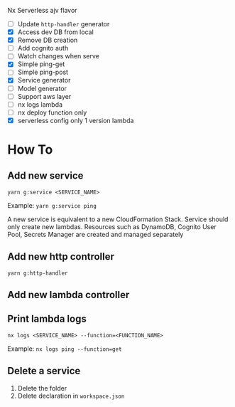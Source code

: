 Nx Serverless ajv flavor

- [ ] Update `http-handler` generator
- [x] Access dev DB from local
- [x] Remove DB creation
- [ ] Add cognito auth
- [ ] Watch changes when serve
- [x] Simple ping-get
- [ ] Simple ping-post
- [x] Service generator
- [ ] Model generator
- [ ] Support aws layer
- [ ] nx logs lambda
- [ ] nx deploy function only
- [x] serverless config only 1 version lambda 

# How To

## Add new service

```shell
yarn g:service <SERVICE_NAME>
```

Example: `yarn g:service ping`

A new service is equivalent to a new CloudFormation Stack. Service should only create new lambdas. Resources such as
DynamoDB, Cognito User Pool, Secrets Manager are created and managed separately

## Add new http controller 
```shell
yarn g:http-handler
```

## Add new lambda controller

## Print lambda logs
```shell
nx logs <SERVICE_NAME> --function=<FUNCTION_NAME>
```

Example: `nx logs ping --function=get`

## Delete a service

1. Delete the folder
2. Delete declaration in `workspace.json`

